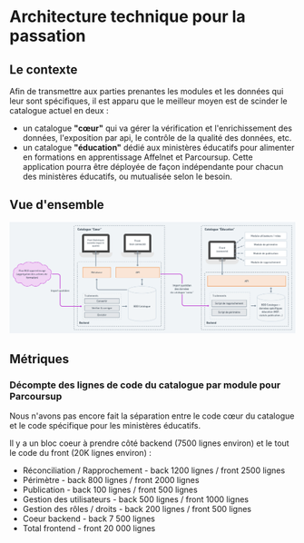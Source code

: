 # Architecture technique pour la passation

## Le contexte

Afin de transmettre aux parties prenantes les modules et les données qui leur sont spécifiques, il est apparu que le meilleur moyen est de scinder le catalogue actuel en deux :

* un catalogue **"cœur"** qui va gérer la vérification et l'enrichissement des données, l'exposition par api, le contrôle de la qualité des données, etc. 
* un catalogue **"éducation"** dédié aux ministères éducatifs pour alimenter en formations en apprentissage Affelnet et Parcoursup. Cette application pourra être déployée de façon indépendante pour chacun des ministères éducatifs, ou mutualisée selon le besoin.

## Vue d'ensemble

![Architecture cible pour la passation](../.gitbook/assets/architecture-passation-octobre-2021-2-.png)

## Métriques

### Décompte des lignes de code du catalogue par module pour Parcoursup

Nous n'avons pas encore fait la séparation entre le code cœur du catalogue et le code spécifique pour les ministères éducatifs.

Il y a un bloc coeur à prendre côté backend \(7500 lignes environ\) et le tout le code du front \(20K lignes environ\) :

* Réconciliation / Rapprochement - back 1200 lignes / front 2500 lignes
* Périmètre - back 800 lignes / front 2000 lignes
* Publication - back 100 lignes / front 500 lignes
* Gestion des utilisateurs - back 500 lignes / front 1000 lignes
* Gestion des rôles / droits - back 200 lignes / front 500 lignes
* Coeur backend - back 7 500 lignes
* Total frontend - front 20 000 lignes





